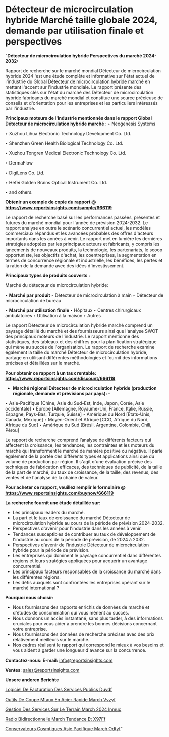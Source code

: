 # Détecteur de microcirculation hybride Marché taille globale 2024, demande par utilisation finale et perspectives

"<strong>Détecteur de microcirculation hybride Perspectives du marché 2024-2032:</strong>

Rapport de recherche sur le marché mondial Détecteur de microcirculation hybride 2024 'est une étude complète et informative sur l'état actuel de l'industrie du Global <a href=https://www.reportsinsights.com/sample/666119>Détecteur de microcirculation hybride marché</a> en mettant l'accent sur l'industrie mondiale. Le rapport présente des statistiques clés sur l'état du marché des Détecteur de microcirculation hybride fabricants du marché mondial et constitue une source précieuse de conseils et d'orientation pour les entreprises et les particuliers intéressés par l'industrie.

<strong>Principaux moteurs de l'industrie mentionnés dans le rapport Global Détecteur de microcirculation hybride marché</strong> :
‣ Neogenesis Systems

‣ Xuzhou Lihua Electronic Technology Development Co. Ltd.

‣ Shenzhen Green Health Biological Technology Co. Ltd.

‣ Xuzhou Tongren Medical Electronic Technology Co. Ltd.

‣ DermaFlow

‣ DigiLens Co. Ltd.

‣ Hefei Golden Brains Optical Instrument Co. Ltd.

‣ and others.

<strong>Obtenir un exemple de copie du rapport @ <a href=https://www.reportsinsights.com/sample/666119>https://www.reportsinsights.com/sample/666119</a></strong>

Le rapport de recherche basé sur les performances passées, présentes et futures du marché mondial pour l'année de prévision 2024-2032. Le rapport analyse en outre le scénario concurrentiel actuel, les modèles commerciaux répandus et les avancées probables des offres d'acteurs importants dans les années à venir. Le rapport met en lumière les dernières stratégies adoptées par les principaux acteurs et fabricants, y compris les lancements de nouveaux produits, la technologie, les partenariats, le scoop opportuniste, les objectifs d'achat, les coentreprises, la segmentation en termes de concurrence régionale et industrielle, les bénéfices, les pertes et la ration de la demande avec des idées d'investissement.

<strong>Principaux types de produits couverts :</strong>

Marché du détecteur de microcirculation hybride:

‣  <strong> Marché par produit </strong>
‣ Détecteur de microcirculation à main
‣ Détecteur de microcirculation de bureau

‣  <strong> <strong> Marché par utilisation finale </strong> </strong>
‣ Hôpitaux
‣ Centres chirurgicaux ambulatoires
‣ Utilisation à la maison
‣ Autres

Le rapport Détecteur de microcirculation hybride marché comprend un paysage détaillé du marché et des fournisseurs ainsi que l'analyse SWOT des principaux moteurs de l'industrie. Le rapport mentionne des statistiques, des tableaux et des chiffres pour la planification stratégique qui mène au succès de l'organisation. Le rapport de recherche examine également la taille du marché Détecteur de microcirculation hybride, partage en utilisant différentes méthodologies et fournit des informations précises et détaillées sur le marché.

<strong>Pour obtenir ce rapport à un taux rentable: <a href=https://www.reportsinsights.com/discount/666119>https://www.reportsinsights.com/discount/666119</a></strong>
<ul>
  <li><strong>Marché régional Détecteur de microcirculation hybride (production régionale, demande et prévisions par pays): -</strong></li>
</ul>
‣ Asie-Pacifique [Chine, Asie du Sud-Est, Inde, Japon, Corée, Asie occidentale]
‣ Europe [Allemagne, Royaume-Uni, France, Italie, Russie, Espagne, Pays-Bas, Turquie, Suisse]
‣ Amérique du Nord [États-Unis, Canada, Mexique]
‣ Moyen-Orient et Afrique [CCG, Afrique du Nord, Afrique du Sud]
‣ Amérique du Sud [Brésil, Argentine, Colombie, Chili, Pérou]

Le rapport de recherche comprend l’analyse de différents facteurs qui affectent la croissance, les tendances, les contraintes et les moteurs du marché qui transforment le marché de manière positive ou négative. Il parle également de la portée des différents types et applications ainsi que du volume de production par région. Il s'agit d'une évaluation précise des techniques de fabrication efficaces, des techniques de publicité, de la taille de la part de marché, du taux de croissance, de la taille, des revenus, des ventes et de l'analyse de la chaîne de valeur.

<strong>Pour acheter ce rapport, veuillez remplir le formulaire @   <a href=https://www.reportsinsights.com/buynow/666119>https://www.reportsinsights.com/buynow/666119</a></strong>

<strong>La recherche fournit une étude détaillée sur:</strong>
<ul>
  <li>Les principaux leaders du marché.</li>
  <li>La part et le taux de croissance du marché Détecteur de microcirculation hybride au cours de la période de prévision 2024-2032.</li>
  <li>Perspectives d'avenir pour l'industrie dans les années à venir.</li>
  <li>Tendances susceptibles de contribuer au taux de développement de l'industrie au cours de la période de prévision, de 2024 à 2032.</li>
  <li>Perspectives d'avenir de l'industrie Détecteur de microcirculation hybride pour la période de prévision.</li>
  <li>Les entreprises qui dominent le paysage concurrentiel dans différentes régions et leurs stratégies appliquées pour acquérir un avantage concurrentiel.</li>
  <li>Les principaux facteurs responsables de la croissance du marché dans les différentes régions.</li>
  <li>Les défis auxquels sont confrontées les entreprises opérant sur le marché international ?</li>
</ul>
<strong>Pourquoi nous choisir:</strong>
<ul>
  <li>Nous fournissons des rapports enrichis de données de marché et d'études de consommation qui vous mènent au succès.</li>
  <li>Nous donnons un accès instantané, sans plus tarder, à des informations cruciales pour vous aider à prendre les bonnes décisions concernant votre entreprise.</li>
  <li>Nous fournissons des données de recherche précises avec des prix relativement meilleurs sur le marché.</li>
  <li>Nos cadres réalisent le rapport qui correspond le mieux à vos besoins et vous aident à garder une longueur d'avance sur la concurrence.</li>
</ul>
<strong>Contactez-nous:
</strong><strong>E-mail:</strong> <a href=mailto:info@reportsinsights.com>info@reportsinsights.com</a>

<strong>Ventes</strong>: <a href=mailto:sales@reportsinsights.com>sales@reportsinsights.com</a>

<strong>Unsere anderen Berichte</strong>

<a href=https://www.linkedin.com/pulse/logiciel-de-facturation-des-services-publics-duvdf/>Logiciel De Facturation Des Services Publics Duvdf</a>

<a href=https://www.linkedin.com/pulse/outils-de-coupe-m%C3%A9taux-en-acier-rapide-march%C3%A9-vvzyf/>Outils De Coupe Mtaux En Acier Rapide March Vvzyf</a>

<a href=https://www.linkedin.com/pulse/gestion-des-services-sur-le-terrain-march%C3%A9-2024-inmuc/>Gestion Des Services Sur Le Terrain March 2024 Inmuc</a>

<a href=https://www.linkedin.com/pulse/radio-bidirectionnelle-march%C3%A9-tendance-et-x97ff/>Radio Bidirectionnelle March Tendance Et X97Ff</a>

<a href=https://www.linkedin.com/pulse/conservateurs-cosm%C3%A9tiques-asie-pacifique-march%C3%A9-odtyf/>Conservateurs Cosmtiques Asie Pacifique March Odtyf</a>"

